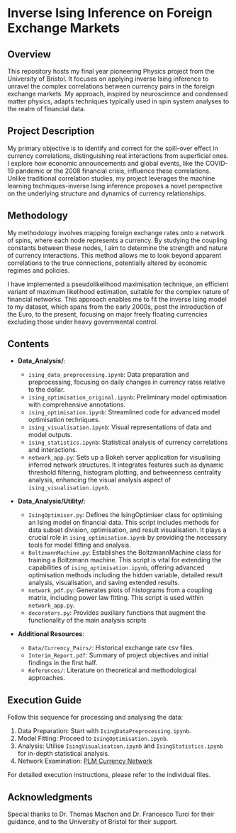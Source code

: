 # Inverse Ising Inference on Foreign Exchange Markets

## Overview
This repository hosts my final year pioneering Physics project from the University of Bristol. It focuses on applying inverse Ising inference to unravel the complex correlations between currency pairs in the foreign exchange markets. My approach, inspired by neuroscience and condensed matter physics, adapts techniques typically used in spin system analyses to the realm of financial data.

## Project Description
My primary objective is to identify and correct for the spill-over effect in currency correlations, distinguishing real interactions from superficial ones. I explore how economic announcements and global events, like the COVID-19 pandemic or the 2008 financial crisis, influence these correlations. Unlike traditional correlation studies, my project leverages the machine learning techniques-inverse Ising inference proposes a novel perspective on the underlying structure and dynamics of currency relationships.

## Methodology
My methodology involves mapping foreign exchange rates onto a network of spins, where each node represents a currency. By studying the coupling constants between these nodes, I aim to determine the strength and nature of currency interactions. This method allows me to look beyond apparent correlations to the true connections, potentially altered by economic regimes and policies.

I have implemented a pseudolikelihood maximisation technique, an efficient variant of maximum likelihood estimation, suitable for the complex nature of financial networks. This approach enables me to fit the inverse Ising model to my dataset, which spans from the early 2000s, post the introduction of the Euro, to the present, focusing on major freely floating currencies excluding those under heavy governmental control.

## Contents
- **Data_Analysis/**:
  - `ising_data_preprocessing.ipynb`: Data preparation and preprocessing, focusing on daily changes in currency rates relative to the dollar.
  - `ising_optimisation_original.ipynb`: Preliminary model optimisation with comprehensive annotations.
  - `ising_optimisation.ipynb`: Streamlined code for advanced model optimisation techniques.
  - `ising_visualisation.ipynb`: Visual representations of data and model outputs.
  - `ising_statistics.ipynb`: Statistical analysis of currency correlations and interactions.
  - `network_app.py`: Sets up a Bokeh server application for visualising inferred network structures. It integrates features such as dynamic threshold filtering, histogram plotting, and betweenness centrality analysis, enhancing the visual analysis aspect of `ising_visualisation.ipynb`.

- **Data_Analysis/Utility/**:
  - `IsingOptimiser.py`: Defines the IsingOptimiser class for optimising an Ising model on financial data. This script includes methods for data subset division, optimisation, and result visualisation. It plays a crucial role in `ising_optimisation.ipynb` by providing the necessary tools for model fitting and analysis.
  - `BoltzmannMachine.py`: Establishes the BoltzmannMachine class for training a Boltzmann machine. This script is vital for extending the capabilities of `ising_optimisation.ipynb`, offering advanced optimisation methods including the hidden variable, detailed result analysis, visualisation, and saving extended results.
  - `network_pdf.py`: Generates plots of histograms from a coupling matrix, including power law fitting. This script is used within `network_app.py`.
  - `decorators.py`: Provides auxiliary functions that augment the functionality of the main analysis scripts

- **Additional Resources**:
  - `Data/Currency_Pairs/`: Historical exchange rate csv files.
  - `Interim_Report.pdf`: Summary of project objectives and initial findings in the first half.
  - `References/`: Literature on theoretical and methodological approaches.

## Execution Guide
Follow this sequence for processing and analysing the data:
1. Data Preparation: Start with `IsingDataPreprocessing.ipynb`.
2. Model Fitting: Proceed to `IsingOptimisation.ipynb`.
3. Analysis: Utilise `IsingVisualisation.ipynb` and `IsingStatistics.ipynb` for in-depth statistical analysis.
4. Network Examination: [PLM Currency Network](https://currency-network-ffd38c966f8f.autoidleapp.com)

For detailed execution instructions, please refer to the individual files.

## Acknowledgments
Special thanks to Dr. Thomas Machon and Dr. Francesco Turci for their guidance, and to the University of Bristol for their support.
